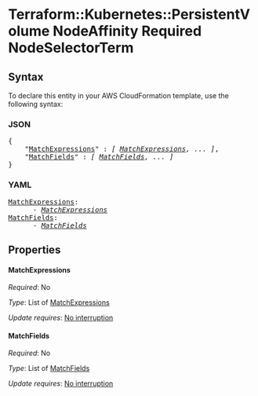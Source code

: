 # Terraform::Kubernetes::PersistentVolume NodeAffinity Required NodeSelectorTerm

## Syntax

To declare this entity in your AWS CloudFormation template, use the following syntax:

### JSON

<pre>
{
    "<a href="#matchexpressions" title="MatchExpressions">MatchExpressions</a>" : <i>[ <a href="nodeaffinity-required-nodeselectorterm-matchexpressions.md">MatchExpressions</a>, ... ]</i>,
    "<a href="#matchfields" title="MatchFields">MatchFields</a>" : <i>[ <a href="nodeaffinity-required-nodeselectorterm-matchfields.md">MatchFields</a>, ... ]</i>
}
</pre>

### YAML

<pre>
<a href="#matchexpressions" title="MatchExpressions">MatchExpressions</a>: <i>
      - <a href="nodeaffinity-required-nodeselectorterm-matchexpressions.md">MatchExpressions</a></i>
<a href="#matchfields" title="MatchFields">MatchFields</a>: <i>
      - <a href="nodeaffinity-required-nodeselectorterm-matchfields.md">MatchFields</a></i>
</pre>

## Properties

#### MatchExpressions

_Required_: No

_Type_: List of <a href="nodeaffinity-required-nodeselectorterm-matchexpressions.md">MatchExpressions</a>

_Update requires_: [No interruption](https://docs.aws.amazon.com/AWSCloudFormation/latest/UserGuide/using-cfn-updating-stacks-update-behaviors.html#update-no-interrupt)

#### MatchFields

_Required_: No

_Type_: List of <a href="nodeaffinity-required-nodeselectorterm-matchfields.md">MatchFields</a>

_Update requires_: [No interruption](https://docs.aws.amazon.com/AWSCloudFormation/latest/UserGuide/using-cfn-updating-stacks-update-behaviors.html#update-no-interrupt)

